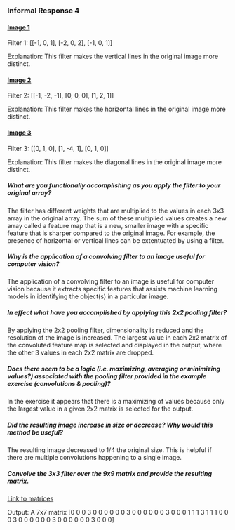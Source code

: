 ### Informal Response 4

#### [Image 1](https://github.com/rj-bartlett/Response4.md/issues/2#issue-816826639)
Filter 1: [[-1, 0, 1], [-2, 0, 2], [-1, 0, 1]]

Explanation: This filter makes the vertical lines in the original image more distinct. 

#### [Image 2](https://github.com/rj-bartlett/Response4.md/issues/3#issue-816827176)
Filter 2: [[-1, -2, -1], [0, 0, 0], [1, 2, 1]]

Explanation: This filter makes the horizontal lines in the original image more distinct.

#### [Image 3](https://github.com/rj-bartlett/Response4.md/issues/1#issue-816824854)
Filter 3: [[0, 1, 0], [1, -4, 1], [0, 1, 0]]

Explanation: This filter makes the diagonal lines in the original image more distinct. 

##### What are you functionally accomplishing as you apply the filter to your original array?
The filter has different weights that are multiplied to the values in each 3x3 array in the original array. The sum of these multiplied values creates a new array called a feature map that is a new, smaller image with a specific feature that is sharper compared to the original image. For example, the presence of horizontal or vertical lines can be extentuated by using a filter. 

##### Why is the application of a convolving filter to an image useful for computer vision?
The application of a convolving filter to an image is useful for computer vision because it extracts specific features that assists machine learning models in identifying the object(s) in a particular image. 

##### In effect what have you accomplished by applying this 2x2 pooling filter?
By applying the 2x2 pooling filter, dimensionality is reduced and the resolution of the image is increased. The largest value in each 2x2 matrix of the convoluted feature map is selected and displayed in the output, where the other 3 values in each 2x2 matrix are dropped.  

##### Does there seem to be a logic (i.e. maximizing, averaging or minimizing values?) associated with the pooling filter provided in the example exercise (convolutions & pooling)?
In the exercise it appears that there is a maximizing of values because only the largest value in a given 2x2 matrix is selected for the output. 

##### Did the resulting image increase in size or decrease? Why would this method be useful?
The resulting image decreased to 1/4 the original size. This is helpful if there are multiple convolutions happening to a single image. 

##### Convolve the 3x3 filter over the 9x9 matrix and provide the resulting matrix.
[Link to matrices](https://github.com/tyler-frazier/applied_machine_learning/blob/master/dailies/cnn_xtra_q.png)

Output: A 7x7 matrix
[0 0 0 3 0 0 0
 0 0 0 3 0 0 0
 0 0 0 3 0 0 0
 1 1 1 3 1 1 1
 0 0 0 3 0 0 0
 0 0 0 3 0 0 0
 0 0 0 3 0 0 0]
